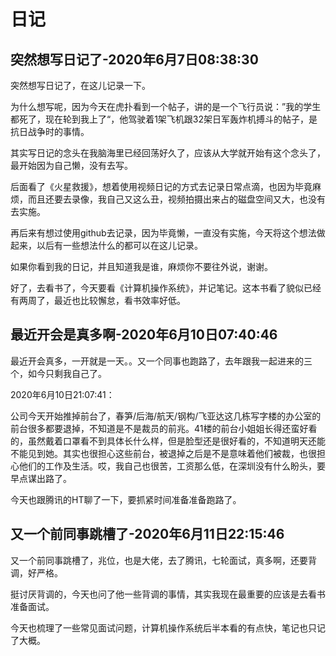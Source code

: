 # 日记

## 突然想写日记了-2020年6月7日08:38:30 

突然想写日记了，在这儿记录一下。

为什么想写呢，因为今天在虎扑看到一个帖子，讲的是一个飞行员说：”我的学生都死了，现在轮到我上了“，他驾驶着1架飞机跟32架日军轰炸机搏斗的帖子，是抗日战争时的事情。

其实写日记的念头在我脑海里已经回荡好久了，应该从大学就开始有这个念头了，最开始因为自己懒，没有去写。

后面看了《火星救援》，想着使用视频日记的方式去记录日常点滴，也因为毕竟麻烦，而且还要去录像，我自己又这么丑，视频拍摄出来占的磁盘空间又大，也没有去实施。

再后来有想过使用github去记录，因为毕竟懒，一直没有实施，今天将这个想法做起来，以后有一些想法什么的都可以在这儿记录。

如果你看到我的日记，并且知道我是谁，麻烦你不要往外说，谢谢。

好了，去看书了，今天要看《计算机操作系统》，并记笔记。这本书看了貌似已经有两周了，最近也比较懈怠，看书效率好低。

## 最近开会是真多啊-2020年6月10日07:40:46

最近开会真多，一开就是一天。。又一个同事也跑路了，去年跟我一起进来的三个，如今只剩我自己了。

2020年6月10日21:07:41：

公司今天开始推掉前台了，春笋/后海/航天/钢构/飞亚达这几栋写字楼的办公室的前台很多都要退掉，不知道是不是裁员的前兆。41楼的前台小姐姐长得还蛮好看的，虽然戴着口罩看不到具体长什么样，但是脸型还是很好看的，不知道明天还能不能见到她。其实也很担心这些前台，被退掉之后是不是意味着他们被裁，也很担心他们的工作及生活。哎，我自己也很苦，工资那么低，在深圳没有什么盼头，要早点谋出路了。

今天也跟腾讯的HT聊了一下，要抓紧时间准备准备跑路了。

## 又一个前同事跳槽了-2020年6月11日22:15:46

又一个前同事跳槽了，兆位，也是大佬，去了腾讯，七轮面试，真多啊，还要背调，好严格。

挺讨厌背调的，今天也问了他一些背调的事情，其实我现在最重要的应该是去看书准备面试。

今天也梳理了一些常见面试问题，计算机操作系统后半本看的有点快，笔记也只记了大概。



